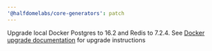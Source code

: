 ```yaml
---
'@halfdomelabs/core-generators': patch
---
```


Upgrade local Docker Postgres to 16.2 and Redis to 7.2.4. See [Docker upgrade documentation](https://docs.hdlabs.dev/docs/guides/upgrading-your-postgres-version-using-docker) for upgrade instructions
